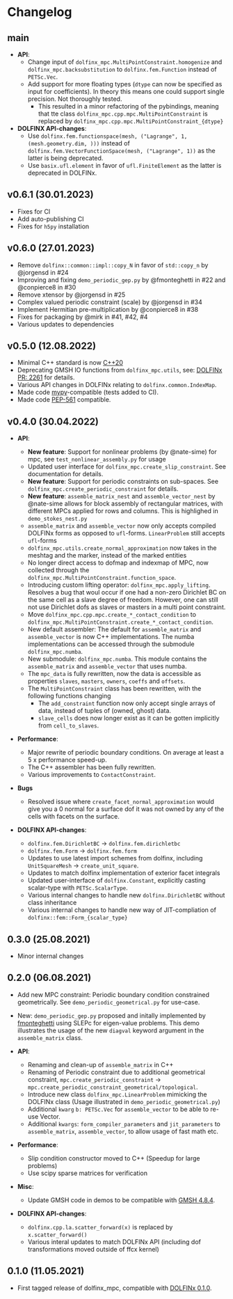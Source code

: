 # Changelog

## main
- **API**:
  - Change input of `dolfinx_mpc.MultiPointConstraint.homogenize` and `dolfinx_mpc.backsubstitution` to `dolfinx.fem.Function` instead of `PETSc.Vec`.
  - Add support for more floating types (`dtype` can now be specified as input for coefficients). In theory this means one could support single precision. Not thoroughly tested.
    - This resulted in a minor refactoring of the pybindings, meaning that tte class `dolfinx_mpc.cpp.mpc.MultiPointConstraint` is replaced by `dolfinx_mpc.cpp.mpc.MultiPointConstraint_{dtype}`
- **DOLFINX API-changes**:
  - Use `dolfinx.fem.functionspace(mesh, ("Lagrange", 1, (mesh.geometry.dim, )))` instead of `dolfinx.fem.VectorFunctionSpace(mesh, ("Lagrange", 1))` as the latter is being deprecated.
  - Use `basix.ufl.element` in favor of `ufl.FiniteElement` as the latter is deprecated in DOLFINx.

## v0.6.1 (30.01.2023)
  - Fixes for CI
  - Add auto-publishing CI
  - Fixes for `h5py` installation

## v0.6.0 (27.01.2023)
  - Remove `dolfinx::common::impl::copy_N` in favor of `std::copy_n` by @jorgensd in #24
  - Improving and fixing `demo_periodic_gep.py` by @fmonteghetti in #22 and @conpierce8 in #30
  - Remove xtensor by @jorgensd in #25
  - Complex valued periodic constraint (scale) by @jorgensd in #34
  - Implement Hermitian pre-multiplication by @conpierce8 in #38
  - Fixes for packaging by @mirk in #41, #42, #4
  - Various updates to dependencies 

## v0.5.0 (12.08.2022)
 - Minimal C++ standard is now [C++20](https://en.cppreference.com/w/cpp/20)
 - Deprecating GMSH IO functions from `dolfinx_mpc.utils`, see: [DOLFINx PR: 2261](https://github.com/FEniCS/dolfinx/pull/2261) for details.
 - Various API changes in DOLFINx relating to `dolfinx.common.IndexMap`.
 - Made code [mypy](https://mypy.readthedocs.io/en/stable/)-compatible (tests added to CI). 
 - Made code [PEP-561](https://peps.python.org/pep-0561/) compatible.

## v0.4.0 (30.04.2022)
- **API**:
  - **New feature**: Support for nonlinear problems (by @nate-sime) for mpc, see `test_nonlinear_assembly.py` for usage
  - Updated user interface for `dolfinx_mpc.create_slip_constraint`. See documentation for details.
  - **New feature**: Support for periodic constraints on sub-spaces. See `dolfinx_mpc.create_periodic_constraint` for details.
  - **New feature**: `assemble_matrix_nest` and `assemble_vector_nest` by @nate-sime allows for block assembly of rectangular matrices, with different MPCs applied for rows and columns. This is highlighed in `demo_stokes_nest.py`
  - `assemble_matrix` and `assemble_vector` now only accepts compiled DOLFINx forms as opposed to `ufl`-forms. `LinearProblem` still accepts `ufl`-forms
  - `dolfinx_mpc.utils.create_normal_approximation` now takes in the meshtag and the marker, instead of the marked entities
  - No longer direct access to dofmap and indexmap of MPC, now collected through the `dolfinx_mpc.MultiPointConstraint.function_space`.
  - Introducing custom lifting operator: `dolfinx_mpc.apply_lifting`. Resolves a bug that woul occur if one had a non-zero Dirichlet BC on the same cell as a slave degree of freedom.
    However, one can still not use Dirichlet dofs as slaves or masters in a multi point constraint.
  - Move `dolfinx_mpc.cpp.mpc.create_*_contact_condition` to `dolfinx_mpc.MultiPointConstraint.create_*_contact_condition`.
  - New default assembler: The default for `assemble_matrix` and `assemble_vector` is now C++ implementations. The numba implementations can be accessed through the submodule `dolfinx_mpc.numba`.
  - New submodule: `dolfinx_mpc.numba`. This module contains the `assemble_matrix` and `assemble_vector` that uses numba.
  - The `mpc_data` is fully rewritten, now the data is accessible as properties `slaves`, `masters`, `owners`, `coeffs` and `offsets`.
  - The `MultiPointConstraint` class has been rewritten, with the following functions changing
    - The `add_constraint` function now only accept single arrays of data, instead of tuples of (owned, ghost) data.
    - `slave_cells` does now longer exist as it can be gotten implicitly from `cell_to_slaves`.

- **Performance**:
  - Major rewrite of periodic boundary conditions. On average at least a 5 x performance speed-up.
  - The C++ assembler has been fully rewritten.
  - Various improvements to `ContactConstraint`.

- **Bugs**
  - Resolved issue where `create_facet_normal_approximation` would give you a 0 normal for a surface dof it was not owned by any of the cells with facets on the surface.

- **DOLFINX API-changes**:
  - `dolfinx.fem.DirichletBC` -> `dolfinx.fem.dirichletbc`
  - `dolfinx.fem.Form` -> `dolfinx.fem.form`
  - Updates to use latest import schemes from dolfinx, including `UnitSquareMesh` -> `create_unit_square`.
  - Updates to match dolfinx implementation of exterior facet integrals
  - Updated user-interface of `dolfinx.Constant`, explicitly casting scalar-type with `PETSc.ScalarType`.
  - Various internal changes to handle new `dolfinx.DirichletBC` without class inheritance
  - Various internal changes to handle new way of JIT-compliation of `dolfinx::fem::Form_{scalar_type}`

## 0.3.0 (25.08.2021)
- Minor internal changes

## 0.2.0 (06.08.2021)
- Add new MPC constraint: Periodic boundary condition constrained geometrically. See `demo_periodic_geometrical.py` for use-case.
- New: `demo_periodic_gep.py` proposed and initally implemented by [fmonteghetti](https://github.com/fmonteghetti) using SLEPc for eigen-value problems. 
  This demo illustrates the usage of the new `diagval` keyword argument in the `assemble_matrix` class. 

- **API**:
  - Renaming and clean-up of `assemble_matrix` in C++
  - Renaming of Periodic constraint due to additional geometrical constraint, `mpc.create_periodic_constraint` -> `mpc.create_periodic_constraint_geometrical/topological`.
  - Introduce new class `dolfinx_mpc.LinearProblem` mimicking the DOLFINx class (Usage illustrated in `demo_periodic_geometrical.py`)
  - Additional `kwarg` `b: PETSc.Vec` for `assemble_vector` to be able to re-use Vector.
  - Additional `kwargs`: `form_compiler_parameters` and `jit_parameters` to `assemble_matrix`, `assemble_vector`, to allow usage of fast math etc.  

- **Performance**:
  - Slip condition constructor moved to C++ (Speedup for large problems)
  - Use scipy sparse matrices for verification
- **Misc**:
  - Update GMSH code in demos to be compatible with [GMSH 4.8.4](https://gitlab.onelab.info/gmsh/gmsh/-/tags/gmsh_4_8_4).
- **DOLFINX API-changes**:
  - `dolfinx.cpp.la.scatter_forward(x)` is replaced by `x.scatter_forward()`
  - Various interal updates to match DOLFINx API (including dof transformations moved outside of ffcx kernel)


## 0.1.0 (11.05.2021)
- First tagged release of dolfinx_mpc, compatible with [DOLFINx 0.1.0](https://github.com/FEniCS/dolfinx/releases/tag/0.1.0).
